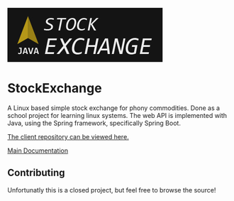 ![icon](https://raw.githubusercontent.com/ramon54321/StockExchange/master/icon/Wide%400.5x-100.jpg)

# StockExchange
A Linux based simple stock exchange for phony commodities. Done as a school project for learning linux systems. The web API is implemented with Java, using the Spring framework, specifically Spring Boot.

[The client repository can be viewed here.](https://github.com/ramon54321/StockExchangeClient)

[Main Documentation](https://docs.google.com/document/d/1gOhnY5a5oc502Bo_hZv_fAXmicIIDrFGlimTTvaMyyw/edit?usp=sharing)

## Contributing
Unfortunatly this is a closed project, but feel free to browse the source!
